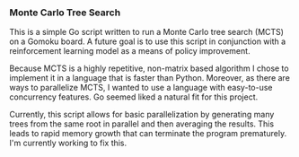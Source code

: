 ### Monte Carlo Tree Search
This is a simple Go script written to run a Monte Carlo tree search (MCTS) on a Gomoku board. A future goal is to use this script in conjunction with a reinforcement learning model as a means of policy improvement.  

Because MCTS is a highly repetitive, non-matrix based algorithm I chose to implement it in a language that is faster than Python. Moreover, as there are ways to parallelize MCTS, I wanted to use a language with easy-to-use concurrency features. Go seemed liked a natural fit for this project. 

Currently, this script allows for basic parallelization by generating many trees from the same root in parallel and then averaging the results. This leads to rapid memory growth that can terminate the program prematurely. I'm currently working to fix this. 